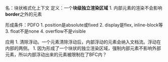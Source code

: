 名：块状格式化上下文
定义：一个**块级独立渲染区域** 
	1. 内部元素的渲染不会影响**border**之外的元素

形成条件：PDFO
	1. position是absolute或fixed
	2. display是flex, inline-block等
	3. float不是none
	4. overflow不是visible

应用
	1. 清除浮动。一个元素清除浮动后，内部浮动的元素会纳入文档流。浮动在内部的两侧。
		1. 因为形成了一个块状的独立渲染区域，强制内部元素不影响外部元素，所以内部浮动出来的元素被限制在了BFC内？